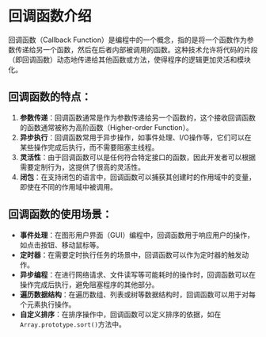 # 回调函数介绍

回调函数（Callback Function）是编程中的一个概念，指的是将一个函数作为参数传递给另一个函数，然后在后者内部被调用的函数。这种技术允许将代码的片段（即回调函数）动态地传递给其他函数或方法，使得程序的逻辑更加灵活和模块化。

## 回调函数的特点：

1. **参数传递**：回调函数通常是作为参数传递给另一个函数的，这个接收回调函数的函数通常被称为高阶函数（Higher-order Function）。
2. **异步执行**：回调函数常用于异步操作，如事件处理、I/O操作等，它们可以在某些操作完成后执行，而不需要阻塞主线程。
3. **灵活性**：由于回调函数可以是任何符合特定接口的函数，因此开发者可以根据需要定制行为，这提供了很高的灵活性。
4. **闭包**：在支持闭包的语言中，回调函数可以捕获其创建时的作用域中的变量，即使在不同的作用域中被调用。

## 回调函数的使用场景：

- **事件处理**：在图形用户界面（GUI）编程中，回调函数用于响应用户的操作，如点击按钮、移动鼠标等。
- **定时器**：在需要定时执行任务的场景中，回调函数可以作为定时器的触发动作。
- **异步编程**：在进行网络请求、文件读写等可能耗时的操作时，回调函数可以在操作完成后执行，避免阻塞程序的其他部分。
- **遍历数据结构**：在遍历数组、列表或树等数据结构时，回调函数可以用于对每个元素执行操作。
- **自定义排序**：在排序操作中，回调函数可以定义排序的依据，如在`Array.prototype.sort()`方法中。